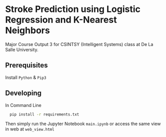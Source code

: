 # Stroke Prediction using Logistic Regression and K-Nearest Neighbors

Major Course Output 3 for CSINTSY (Intelligent Systems) class at De La Salle University.

## **Prerequisites**

Install `Python` & `Pip3`

## **Developing**

In Command Line

```bash
  pip install -r requirements.txt
```

Then simply run the Jupyter Notebook `main.ipynb` or access the same view in web at `web_view.html`
